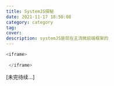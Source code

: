```yaml
---
title: SystemJS探秘
date: 2021-11-17 18:50:08
category: category
tag:
cover:
description: systemJS是现在主流微前端框架的
---
```




```js
<iframe>
  
 </iframe>
```



[未完待续...]
